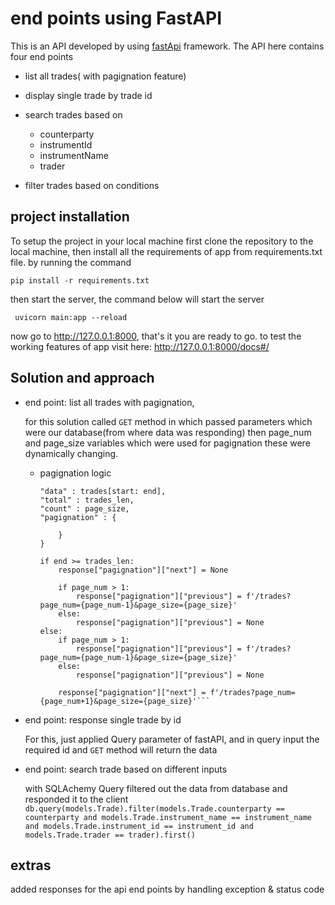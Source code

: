 
# end points using FastAPI

This is an API developed by using [fastApi](https://fastapi.tiangolo.com/) framework. The API here contains
four end points

- list all trades( with pagignation feature)
- display single trade by trade id
- search trades based on

    - counterparty
    - instrumentId
    - instrumentName
    - trader
- filter trades based on conditions


## project installation
To setup the project in your local machine 
first clone the repository to the local machine, 
then install all the requirements of app from requirements.txt file.
by running the command

```pip install -r requirements.txt```

then start the server, the command below will start the server

``` uvicorn main:app --reload```

now go to http://127.0.0.1:8000, that's it you are ready to go.
to test the working features of app visit here: http://127.0.0.1:8000/docs#/ 


## Solution and approach
- end point: list all trades with pagignation,

    for this solution called ```GET``` method in which passed parameters which were our database(from where data was responding)
    then page_num and page_size variables which were used for pagignation these were dynamically changing.
    
    - pagignation logic
        
        ```response = {
        "data" : trades[start: end],
        "total" : trades_len,
        "count" : page_size,
        "pagignation" : {

            }
        }

        if end >= trades_len:
            response["pagignation"]["next"] = None

            if page_num > 1:
                response["pagignation"]["previous"] = f'/trades?page_num={page_num-1}&page_size={page_size}'
            else:
                response["pagignation"]["previous"] = None
        else:
            if page_num > 1:
                response["pagignation"]["previous"] = f'/trades?page_num={page_num-1}&page_size={page_size}'
            else:
                response["pagignation"]["previous"] = None

            response["pagignation"]["next"] = f'/trades?page_num={page_num+1}&page_size={page_size}'```

- end point: response single trade by id

    For this, just applied Query parameter of fastAPI, and in query input the required id and ```GET``` method will return the data
- end point: search trade based on different inputs

    with SQLAchemy Query filtered out the data from database and responded it to the client
    ```db.query(models.Trade).filter(models.Trade.counterparty == counterparty and models.Trade.instrument_name == instrument_name and models.Trade.instrument_id == instrument_id and models.Trade.trader == trader).first()```


## extras
added responses for the api end points by handling exception & status code
